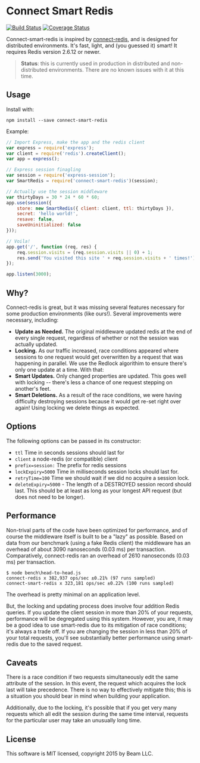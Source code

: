 # Connect Smart Redis

[![Build Status](https://travis-ci.org/MCProHosting/connect-smart-redis.svg)](https://travis-ci.org/MCProHosting/connect-smart-redis) [![Coverage Status](https://coveralls.io/repos/MCProHosting/connect-smart-redis/badge.svg)](https://coveralls.io/r/MCProHosting/connect-smart-redis)

Connect-smart-redis is inspired by [connect-redis](http://github.com/tj/connect-redis), and is designed for distributed environments. It's fast, light, and (you guessed it) smart! It requires Redis version 2.6.12 or newer.

> **Status**: this is currently used in production in distributed and non-distributed environments. There are no known issues with it at this time.

## Usage

Install with:

```
npm install --save connect-smart-redis
```

Example:

```js
// Import Express, make the app and the redis client
var express = require('express');
var client = require('redis').createClient();
var app = express();

// Express session finagling
var session = require('express-session');
var SmartRedis = require('connect-smart-redis')(session);

// Actually use the session middleware
var thirtyDays = 30 * 24 * 60 * 60;
app.use(session({
    store: new SmartRedis({ client: client, ttl: thirtyDays }),
    secret: 'hello world!',
    resave: false,
    saveUninitialized: false
}));

// Voila!
app.get('/', function (req, res) {
    req.session.visits = (req.session.visits || 0) + 1;
    res.send('You visited this site ' + req.session.visits + ' times!');
});

app.listen(3000);
```

## Why?

Connect-redis is great, but it was missing several features necessary for some production environments (like ours!). Several improvements were necessary, including:

 * **Update as Needed.** The original middleware updated redis at the end of every single request, regardless of whether or not the session was actually updated.
 * **Locking.** As our traffic increased, race conditions appeared where sessions to one request would get overwritten by a request that was happening in parallel. We use the Redlock algorithim to ensure there's only one update at a time. With that:
 * **Smart Updates.** Only changed properties are updated. This goes well with locking -- there's less a chance of one request stepping on another's feet.
 * **Smart Deletions.** As a result of the race conditions, we were having difficulty destroying sessions because it would get re-set right over again! Using locking we delete things as expected.

## Options

The following options can be passed in its constructor:

 * `ttl` Time in seconds sessions should last for
 * `client` a node-redis (or compatible) client
 * `prefix=session:` The prefix for redis sessions
 * `lockExpiry=5000` Time in milliseconds session locks should last for.
 * `retryTime=100` Time we should wait if we did no acquire a session lock.
 * `deleteExpiry=5000` - The length of a DESTROYED session record should last. This should be at least as long as your longest API request (but does not need to be longer).

## Performance

Non-trival parts of the code have been optimized for performance, and of course the middleware itself is built to be a "lazy" as possible. Based on data from our benchmark (using a fake Redis client) the middleware has an overhead of about 3090 nanoseconds (0.03 ms) per transaction. Comparatively, connect-redis ran an overhead of 2610 nanoseconds (0.03 ms) per transaction.

```
$ node bench\head-to-head.js
connect-redis x 382,937 ops/sec ±0.21% (97 runs sampled)
connect-smart-redis x 323,181 ops/sec ±0.22% (100 runs sampled)
```

The overhead is pretty minimal on an application level.

But, the locking and updating process does involve four addition Redis queries. If you update the client session in more than 20% of your requests, performance will be degregated using this system. However, you are, it may be a good idea to use smart-redis due to its mitigation of race conditions; it's always a trade off. If you are changing the session in less than 20% of your total requests, you'll see substantially better performance using smart-redis due to the saved request.

## Caveats

There is a race condition if two requests simultaneously edit the same attribute of the session. In this event, the request which acquires the lock last will take precedence. There is no way to effectively mitigate this; this is a situation you should bear in mind when building your application.

Additionally, due to the locking, it's possible that if you get very many requests which all edit the session during the same time interval, requests for the particular user may take an unusually long time.

## License

This software is MIT licensed, copyright 2015 by Beam LLC.
